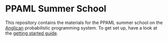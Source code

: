 # PPAML Summer School 

This repository contains the materials for the PPAML summer school on the [Anglican](http://www.robots.ox.ac.uk/~fwood/anglican/) probabilistic programming system. To get set up, have a look at the [getting started guide](https://bitbucket.org/probprog/ppaml-summer-school-2016/raw/master/docs/getting-started-guide.pdf). 
